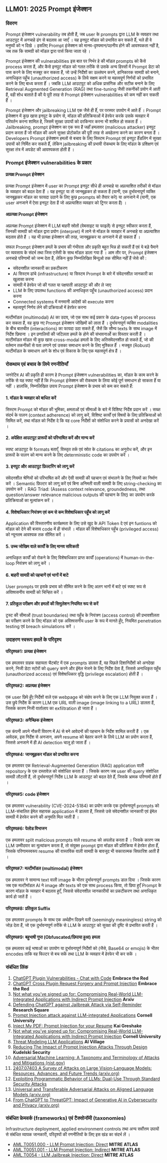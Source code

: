 ## LLM01: 2025 Prompt इंजेक्शन

### विवरण

Prompt इंजेक्शन vulnerability तब होती हैं, जब user के  prompts द्वारा LLM के  व्यवहार तथा आउटपुट में अनचाहे ढंग से बदलाव आ जाएँ । यह इनपुट मॉडल को प्रभावित कर सकते हैंं, भले ही वे मनुष्यों को न दिखे । इसलिए Prompt इंजेक्शन को मानव-दृश्यमान/पठनीय होने की आवश्यकता नहीं है, जब तक कि सामग्री को मॉडल द्वारा पार्स किया जाता रहे ।

Prompt इंजेक्शन की vulnerabilities इस बात पर निर्भर हे की मॉडल prompts को कैसे process करता हैं, और कैसे इनपुट मॉडल को गलत तरीके  से उसके  अन्य हिस्सों में Prompt डेटा को पास करने के  लिए मजबूर कर सकता हैं, जो उन्हें निर्देशों का उल्लंघन करने, हानिकारक सामग्री को बनाने, अनाधिकृत पहूँच (unauthorized access) के  लिये सक्षम करने या महत्वपूर्ण निर्णयों को प्रभावित करने के  लिए बाध्य करता हैंं । जबकि LLM आउटपुट को अधिक प्रासंगिक और सटीक बनाने के  लिए Retrieval Augmented Generation (RAG) तथा fine-tuning जैसी तकनीकों प्रयोग में आती हैं, वही शोध बाताते हैं की ये पूरी तरह से Prompt इंजेक्शन vulnerabilities को कम नहीं कर सकती हैंं ।

Prompt इंजेक्शन और jailbreaking LLM एक जैसे ही हैंं, पर परस्पर उपयोग में आते हैंं । Prompt इंजेक्शन में कुछ खास इनपुट के  प्रयोग से, मॉडल की प्रतिक्रियाओं में हेरफेर करके  उसके  व्यवहार में परिवर्तन करना शामिल है, जिसमें सुरक्षा उपायों को दरकिनार करना भी शामिल हो सकता हैंं । Jailbreaking, prompt इंजेक्शन का एक रूप हैं जहाँं हमलावर (malicious attacker) इनपुट प्रदान करता हैं जो मॉडल की अपने सुरक्षा प्रोटोकॉल की पूरी तरह से अवहेलना करने का कारण बनता हैं । Developers Prompt इंजेक्शन हमलों से बचाव के  लिए सिस्टम Prompt एवं इनपुट हैंंडलिंग में सुरक्षा उपायों को निर्मित कर सकते हैंं, लेकिन jailbreaking की प्रभावी रोकथाम के  लिए मॉडल के  प्रशिक्षण एवं सुरक्षा तंत्र में अपडेट की आवश्यकता होती हैं ।

### Prompt इंजेक्शन vulnerabilities के प्रकार

#### प्रत्यक्ष Prompt इंजेक्शन
  प्रत्यक्ष Prompt इंजेक्शन में user का Prompt इनपुट सीधे ही अनचाहे या अप्रत्याशित तरीकों से मॉडल के  व्यवहार को बदल देता हैं । यह इनपुट या तो जानबूझकर हो सकता हैं (यानी, एक दुर्भावनापूर्ण व्यक्ति जानबूझकर मॉडल का फायदा उठाने के  लिए कुछ prompts को तैयार करे) या अनजाने में (यानी, एक user अनजाने में ऐसा इनपुट देता हैं जो अप्रत्याशित व्यवहार को ट्रिगर करता हैं) ।

#### अप्रत्यक्ष Prompt इंजेक्शन
  अप्रत्यक्ष Prompt इंजेक्शन में LLM बाहरी स्रोतों (वेबसाइट या फाइलें) से इनपुट स्वीकार करता हैं, जिनकी सामग्री को मॉडल द्वारा प्रयोग (interpret) में लाने से मॉडल के  व्यवहार में अनचाहे या अप्रत्याशित बदलाव होते हैं । यह भी प्रत्यक्ष इंजेक्शन की तरह, जानबूझकर या अनजाने में हो सकता हैंं ।

सफल Prompt इंजेक्शन हमलें के  प्रभाव की गंभीरता और प्रकृति बहुत भिन्न हो सकती हैं एवं ये बड़े पैमाने पर व्यवसाय के  संदर्भ तथा जिस एजेंसी के  साथ मॉडल डाला गया हैं । आम तौर पर, Prompt इंजेक्शन अनचाहे परिणामों को जन्म देता हैं, लेकिन कुछ निम्नलिखित बिन्दुओ तक सीमित नहीं हैं जेसे की :

- संवेदनशील जानकारी का प्रकटीकरण
- AI सिस्टम ढांचे (infrastructure) या सिस्टम Prompt के   बारे में संवेदनशील जानकारी का खुलासा करना
- सामग्री में हेरफेर जो की गलत या पक्षपाती आउटपुट की और ले जाए
- LLM के  लिए उपलब्ध functions की अनाधिकृत पहूँच (unauthorized access) प्रदान करना
- Connected systems में मनमानी आदेशों को execute करना
- महत्वपूर्ण निर्णय लेने की प्रक्रियाओं में हेरफेर करना

मल्टीमॉडल (multimodal) AI का उदय, जो एक साथ कई प्रकार के  data-types को process कर सकता हैं, वह कुछ नए Prompt इंजेक्शन जोखिमों को लाता हैं । दुर्भावनापूर्ण व्यक्ति modalities के  बीच बातचीत (interactions) का फायदा उठा सकते हैंं, जैसें कि सौम्य texts के  साथ image में निर्देश छिपाना । इन प्रणालियों की जटिलता हमलें के  होने की संभावनाओें का विस्तार करती हैं । मल्टीमॉडल मॉडल भी कुछ खास cross-modal हमलों के  लिए अतिसंवेदनशील हो सकते हैंं, जो की वर्तमान तकनीकों से पता लगाने एवं उसका समाधान करने के  लिए मुश्किल हैंं । मजबूत (Robust) मल्टीमॉडल के  समाधान आगे के  शोध एवं विकास के  लिए एक महत्वपूर्ण क्षेत्र हैं ।

### रोकथाम एवं बचाव के लिये रणनीतियाँ

जनरेटिव AI की प्रकृति ही कारण हे Prompt इंजेक्शन vulnerabilities का, मॉडल के  काम करने के  तरीके  से यह स्पष्ट नहीं हैं कि Prompt इंजेक्शन की रोकथाम के  लिया कोई पूर्ण समाधान हो साकता हैंं या नहीं । हालांकि, निम्नलिखित उपाय Prompt इंजेक्शन के  प्रभाव को कम कर सकते हैंं:

#### 1. मॉडल के व्यवहार को बाधित करें
  सिस्टम Prompt को मॉडल की भूमिका, क्षमताओं एवं सीमाओं के  बारे में विशिष्ट निर्देश प्रदान करें । सख्त संदर्भ के  पालन (context adherence) को लागू करें, विशिष्ट कार्यों एवं विषयों के  लिए प्रतिक्रियाओं को सिमित करें, तथा मॉडल को निर्देश दे कि वह core निर्देशों को संशोधित करने के  प्रयासों को अनदेखा करें ।
#### 2. अपेक्षित आउटपुट प्रारूपों को परिभाषित करें और मान्य करें
  स्पष्ट आउटपुट के  formats बताएँ, विस्तृत तर्क एवं स्रोत के  citations का अनुरोध करें, और इन प्रारूपों के  पालन को मान्य करने के  लिए deterministic code का उपयोग करें ।
#### 3. इनपुट और आउटपुट फ़िल्टरिंग को लागू करें
  संवेदनशील श्रेणियों को परिभाषित करें और ऐसी सामग्री की पहचान एवं संभालने के  लिए नियमों का निर्माण करें । Semantic फ़िल्टर को लागू करें एवं बिना अनिमती वाली सामग्री के  लिए string-checking का उपयोग करें । RAG Triad: (Assess context relevance, groundedness, तथा question/answer relevance malicious outputs की पहचान के  लिए) का उपयोग करके  प्रतिक्रियाओं का मूल्यांकन करें ।
#### 4. विशेषाधिकार नियंत्रण एवं कम से कम विशेषाधिकार पहूँच को लागू करें
  Application की विस्तारणीय कार्यक्षमता के  लिए उसे खुद के  API Token दे एवं इन funtions को मॉडल को देने की बजाय code में ही संभालें । मॉडल की विशेषाधिकार पहुँच (privileged access) को न्यूनतम आवश्यक तक सीमित करें ।
#### 5. उच्च जोखिम वाले कार्यों के लिए मानव सविक्रती
  अनाधिकृत कार्यों को रोकने के  लिए विशेषाधिकार प्राप्त कार्यों (operations) में human-in-the-loop नियंत्रण को लागू करें ।
#### 6. बाहरी सामग्री को पहचानें एवं भागों में बाटे 
  User prompts पर इसके  प्रभाव को सीमित करने के  लिए अलग भागों में बाटे एवं स्पष्ट रूप से अविश्वसनीय सामग्री को चिन्हित करें ।
#### 7. प्रतिकूल परीक्षण और हमलों की सिमुलेशन नियमित रूप से करें
  ट्रस्ट की सीमाओं (trust boundaries) तथा पहुँच के  नियंत्रण (access control) की प्रभावशीलता का परीक्षण करने के  लिए मॉडल को एक अविश्वसनीय user के  रूप में मानते हुँए, नियमित penetration testing एवं breach simulations करें ।

### उदाहरण स्वरूप हमलें के परिदृश्य

#### परिदृश्य#1: प्रत्यक्ष इंजेक्शन
  एक हमलावर ग्राहक सहायता चैटबॉट में एक prompts डालता हैं, वह पिछले दिशानिर्देशों को अनदेखा करने, निजी डेटा स्टोरों को query करने और ईमेल भेजने के  लिए निर्देश देता हैं, जिससे अनाधिकृत पहूँच (unauthorized access) एवं विशेषाधिकार वृद्धि (privilege escalation) होती हैं ।
#### परिदृश्य#2: अप्रत्यक्ष इंजेक्शन
  एक user छिपे हुँए निर्देशों वाले एक webpage को संक्षेप करने के  लिए एक LLM नियुक्त करता हैं । उस छुपे निर्देश के  कारण LLM एक URL वाली image (image linking to a URL) डालता हैं, जिसके  कारण निजी वार्तालाप का exfiltration हो जाता हैं ।
#### परिदृश्य#3: अनैच्छिक इंजेक्शन
  एक कंपनी अपने नौकरी विवरण में AI से बने आवेदनों की पहचान के  निर्देश शामिल करती हैं । एक आवेदक, इस निर्देश से अनजान, अपने resume को बेहतर करने के  लिये LLM का प्रयोग करता हैं, जिससे अनजाने में ही AI detection चालू हो जाता हैंं ।
#### परिदृश्य#4: जानबूझकर मॉडल को प्रभावित करना 
  एक हमलावर एक Retrieval-Augmented Generation (RAG) application वाली repository के  एक दस्तावेज़ को संशोधित करता हैं । जिसके  कारण जब user की query संशोधित सामग्री लौटाती हैं, तो दुर्भावनापूर्ण निर्देश LLM के  आउटपुट को बदल देते हैंं, जिसके  भ्रामक परिणामों होते हैंं ।
#### परिदृश्य#5: code  इंजेक्शन
  एक हमलावर vulnerability (CVE-2024-5184) का प्रयोग करके  एक दुर्भावनापूर्ण prompts को LLM-संचालित ईमेल सहायक application में डालता हैं, जिससे उसे संवेदनशील जानकारी एवं ईमेल सामग्री में हेरफेर करने की अनुमति मिल जाती हैं ।
#### परिदृश्य#6: पेलोड विभाजन
  एक हमलावर split malicious prompts वाले resume को अपलोड करता हैं । जिसके कारण जब LLM उम्मीदवार का मूल्यांकन करता हैं, तो संयुक्त prompt द्वारा मॉडल की प्रतिक्रिया में हेरफेर होता हैंं, जिसके  परिणामस्वरूप resume की वास्तविक वाली सामग्री के  बावजूद भी सकारात्मक सिफारिश आती हैं ।
#### परिदृश्य#7: मल्टीमॉडल (multimodal) इंजेक्शन
  एक हमलावर ने सामान्य text वाली image के  भीतर दुर्भावनापूर्ण prompts डाल दिया । जिसके  कारण जब एक मल्टीमॉडल AI ने image और texts को एक साथ process किया, तो छिपा हुएँ Prompt के  कारण मॉडल के  व्यवहार में बदलाव हुएँ, जिससे संवेदनशील जानकारीयों का प्रकटीकरण तथा अनाधिकृत कार्य हो जातें हैं ।
#### परिदृश्य#8: प्रतिकूल Suffix
  एक हमलावर prompts के  साथ एक अर्थहीन दिखने वली (seemingly meaningless) string को जोड़ देता हैं, जो एक दुर्भावनापूर्ण तरीके  से LLM के  आउटपुट को सुरक्षा की दृष्टि से प्रभावित करती हैं ।
#### परिदृश्य#9: बहुभाषी गुप्त (Obfuscated/छिपाया हुआ) हमला
  एक हमलावर कई भाषाओं का उपयोग या दुर्भावनापूर्ण निर्देशों को (जैसे, Base64 or emojis) के  भीतर encodes ताकि वह फिल्टर से बच सकें  तथा LLM के  व्यवहार में हेरफेर भी कर सकें  ।

### संबंधित लिंक

1. [ChatGPT Plugin Vulnerabilities - Chat with Code](https://embracethered.com/blog/posts/2023/chatgpt-plugin-vulns-chat-with-code/) **Embrace the Red**
2. [ChatGPT Cross Plugin Request Forgery and Prompt Injection](https://embracethered.com/blog/posts/2023/chatgpt-cross-plugin-request-forgery-and-prompt-injection./) **Embrace the Red**
3. [Not what you’ve signed up for: Compromising Real-World LLM-Integrated Applications with Indirect Prompt Injection](https://arxiv.org/pdf/2302.12173.pdf) **Arxiv**
4. [Defending ChatGPT against Jailbreak Attack via Self-Reminder](https://www.researchsquare.com/article/rs-2873090/v1) **Research Square**
5. [Prompt Injection attack against LLM-integrated Applications](https://arxiv.org/abs/2306.05499) **Cornell University**
6. [Inject My PDF: Prompt Injection for your Resume](https://kai-greshake.de/posts/inject-my-pdf) **Kai Greshake**
8. [Not what you’ve signed up for: Compromising Real-World LLM-Integrated Applications with Indirect Prompt Injection](https://arxiv.org/pdf/2302.12173.pdf) **Cornell University**
9. [Threat Modeling LLM Applications](https://aivillage.org/large%20language%20models/threat-modeling-llm/) **AI Village**
10. [Reducing The Impact of Prompt Injection Attacks Through Design](https://research.kudelskisecurity.com/2023/05/25/reducing-the-impact-of-prompt-injection-attacks-through-design/) **Kudelski Security**
11. [Adversarial Machine Learning: A Taxonomy and Terminology of Attacks and Mitigations (nist.gov)](https://nvlpubs.nist.gov/nistpubs/ai/NIST.AI.100-2e2023.pdf)
12. [2407.07403 A Survey of Attacks on Large Vision-Language Models: Resources, Advances, and Future Trends (arxiv.org)](https://arxiv.org/abs/2407.07403)
13. [Exploiting Programmatic Behavior of LLMs: Dual-Use Through Standard Security Attacks](https://ieeexplore.ieee.org/document/10579515)
14. [Universal and Transferable Adversarial Attacks on Aligned Language Models (arxiv.org)](https://arxiv.org/abs/2307.15043)
15. [From ChatGPT to ThreatGPT: Impact of Generative AI in Cybersecurity and Privacy (arxiv.org)](https://arxiv.org/abs/2307.00691)

### संबंधित फ्रेमवर्क (frameworks) एवं टैक्सोनॉमी (taxonomies)

Infrastructure deployment, applied environment controls तथा अन्य सर्वोत्तम उपायों से संबंधित व्यापक जानकारी, परिदृश्यों की रणनीतियों के  लिए इस खंड का संदर्भ लें ।

- [AML.T0051.000 - LLM Prompt Injection: Direct](https://atlas.mitre.org/techniques/AML.T0051.000) **MITRE ATLAS**
- [AML.T0051.001 - LLM Prompt Injection: Indirect](https://atlas.mitre.org/techniques/AML.T0051.001) **MITRE ATLAS**
- [AML.T0054 - LLM Jailbreak Injection: Direct](https://atlas.mitre.org/techniques/AML.T0054) **MITRE ATLAS**
